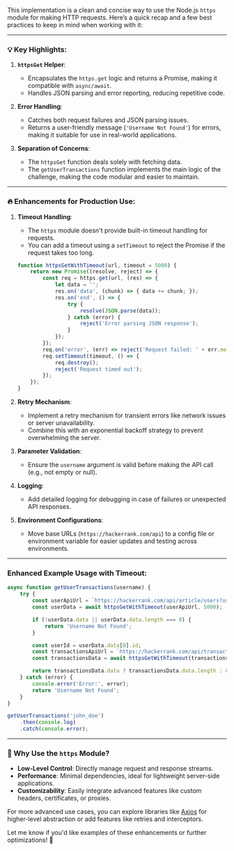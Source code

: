 This implementation is a clean and concise way to use the Node.js `https` module for making HTTP requests. Here’s a quick recap and a few best practices to keep in mind when working with it:

---

### 💡 Key Highlights:

1. **`httpsGet` Helper**:
   - Encapsulates the `https.get` logic and returns a Promise, making it compatible with `async/await`.
   - Handles JSON parsing and error reporting, reducing repetitive code.

2. **Error Handling**:
   - Catches both request failures and JSON parsing issues.
   - Returns a user-friendly message (`'Username Not Found'`) for errors, making it suitable for use in real-world applications.

3. **Separation of Concerns**:
   - The `httpsGet` function deals solely with fetching data.
   - The `getUserTransactions` function implements the main logic of the challenge, making the code modular and easier to maintain.

---

### 🔥 Enhancements for Production Use:

1. **Timeout Handling**:
   - The `https` module doesn't provide built-in timeout handling for requests.
   - You can add a timeout using a `setTimeout` to reject the Promise if the request takes too long.

   ```javascript
   function httpsGetWithTimeout(url, timeout = 5000) {
       return new Promise((resolve, reject) => {
           const req = https.get(url, (res) => {
               let data = '';
               res.on('data', (chunk) => { data += chunk; });
               res.on('end', () => {
                   try {
                       resolve(JSON.parse(data));
                   } catch (error) {
                       reject('Error parsing JSON response');
                   }
               });
           });
           req.on('error', (err) => reject('Request failed: ' + err.message));
           req.setTimeout(timeout, () => {
               req.destroy();
               reject('Request timed out');
           });
       });
   }
   ```

2. **Retry Mechanism**:
   - Implement a retry mechanism for transient errors like network issues or server unavailability.
   - Combine this with an exponential backoff strategy to prevent overwhelming the server.

3. **Parameter Validation**:
   - Ensure the `username` argument is valid before making the API call (e.g., not empty or null).

4. **Logging**:
   - Add detailed logging for debugging in case of failures or unexpected API responses.

5. **Environment Configurations**:
   - Move base URLs (`https://hackerrank.com/api`) to a config file or environment variable for easier updates and testing across environments.

---

### Enhanced Example Usage with Timeout:
```javascript
async function getUserTransactions(username) {
    try {
        const userApiUrl = `https://hackerrank.com/api/article/users?username=${username}`;
        const userData = await httpsGetWithTimeout(userApiUrl, 5000);

        if (!userData.data || userData.data.length === 0) {
            return 'Username Not Found';
        }

        const userId = userData.data[0].id;
        const transactionsApiUrl = `https://hackerrank.com/api/transactions?userId=${userId}`;
        const transactionsData = await httpsGetWithTimeout(transactionsApiUrl, 5000);

        return transactionsData.data ? transactionsData.data.length : 0;
    } catch (error) {
        console.error('Error:', error);
        return 'Username Not Found';
    }
}

getUserTransactions('john_doe')
    .then(console.log)
    .catch(console.error);
```

---

### 🌟 Why Use the `https` Module?

- **Low-Level Control**: Directly manage request and response streams.
- **Performance**: Minimal dependencies, ideal for lightweight server-side applications.
- **Customizability**: Easily integrate advanced features like custom headers, certificates, or proxies.

For more advanced use cases, you can explore libraries like [Axios](https://axios-http.com/) for higher-level abstraction or add features like retries and interceptors. 

Let me know if you'd like examples of these enhancements or further optimizations! 🚀